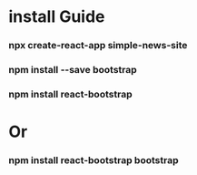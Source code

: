 # install Guide
### npx create-react-app simple-news-site
### npm install --save bootstrap
### npm install react-bootstrap
# Or 
### npm install react-bootstrap bootstrap